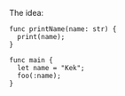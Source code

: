 The idea:
```
func printName(name: str) {
  print(name);
}

func main {
  let name = "Kek";
  foo(:name);
}
```
